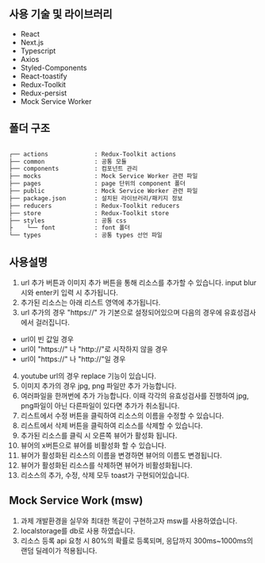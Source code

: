 ## 사용 기술 및 라이브러리
- React
- Next.js
- Typescript
- Axios
- Styled-Components
- React-toastify
- Redux-Toolkit
- Redux-persist
- Mock Service Worker

## 폴더 구조

```bash

┌── actions             : Redux-Toolkit actions
├── common              : 공통 모듈
├── components          : 컴포넌트 관리
├── mocks               : Mock Service Worker 관련 파일
├── pages               : page 단위의 component 폴더
├── public              : Mock Service Worker 관련 파일
├── package.json        : 설치된 라이브러리/패키지 정보
├── reducers            : Redux-Toolkit reducers
├── store               : Redux-Toolkit store
├── styles              : 공통 css 
├    └── font           : font 폴더
└── types               : 공통 types 선언 파일
```

## 사용설명

1. url 추가 버튼과 이미지 추가 버튼을 통해 리소스를 추가할 수 있습니다. input blur 시와 enter키 입력 시 추가됩니다.
2. 추가된 리소스는 아래 리스트 영역에 추가됩니다.
3. url 추가의 경우 "https://" 가 기본으로 설정되어있으며 다음의 경우에 유효성검사에서 걸러집니다.
  - url이 빈 값일 경우
  - url이 "https://" 나 "http://"로 시작하지 않을 경우
  - url이 "https://" 나 "http://"일 경우
4. youtube url의 경우 replace 기능이 있습니다.
5. 이미지 추가의 경우 jpg, png 파일만 추가 가능합니다.
6. 여러파일을 한꺼번에 추가 가능합니다. 이때 각각의 유효성검사를 진행하여 jpg, png파일이 아닌 다른파일이 있다면 추가가 취소됩니다.
7. 리스트에서 수정 버튼을 클릭하여 리소스의 이름을 수정할 수 있습니다.
8. 리스트에서 삭제 버튼을 클릭하여 리소스를 삭제할 수 있습니다.
9. 추가된 리소스를 클릭 시 오른쪽 뷰어가 활성화 됩니다.
10. 뷰어의 x버튼으로 뷰어를 비활성화 할 수 있습니다.
11. 뷰어가 활성화된 리소스의 이름을 변경하면 뷰어의 이름도 변경됩니다.
12. 뷰어가 활성화된 리소스를 삭제하면 뷰어가 비활성화됩니다.
13. 리소스의 추가, 수정, 삭제 모두 toast가 구현되어있습니다.

## Mock Service Work (msw)
1. 과제 개발환경을 실무와 최대한 똑같이 구현하고자 msw를 사용하였습니다.
2. localstorage를 db로 사용 하였습니다.
3. 리소스 등록 api 요청 시 80%의 확률로 등록되며, 응답까지 300ms~1000ms의 랜덤 딜레이가 적용됩니다.
